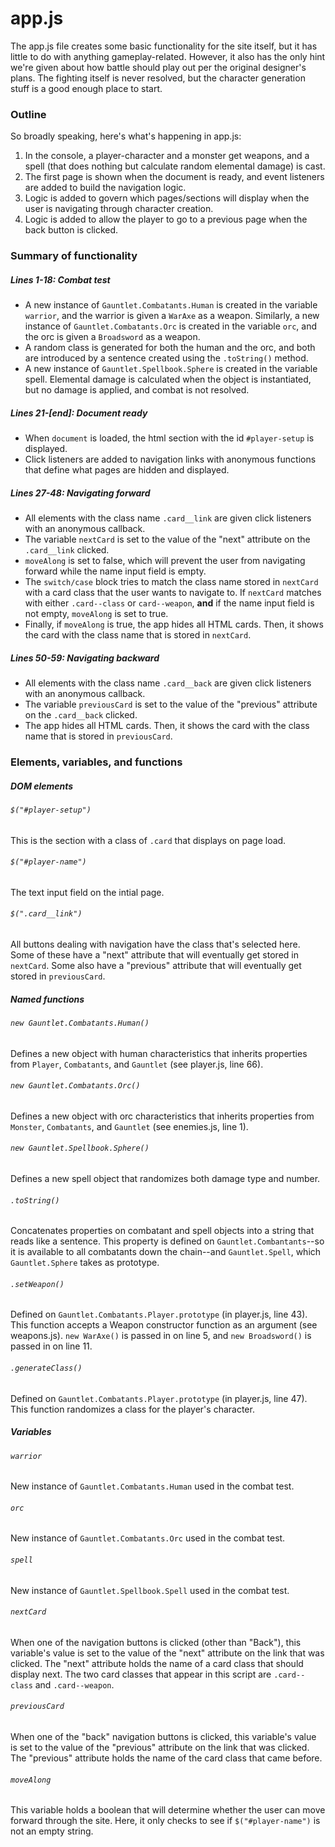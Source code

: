 # app.js

The app.js file creates some basic functionality for the site itself, but it has little to do with anything gameplay-related. However, it also has the only hint we're given about how battle should play out per the original designer's plans. The fighting itself is never resolved, but the character generation stuff is a good enough place to start.

### Outline
So broadly speaking, here's what's happening in app.js:
  1. In the console, a player-character and a monster get weapons, and a spell (that does nothing but calculate random elemental damage) is cast.
  2. The first page is shown when the document is ready, and event listeners are added to build the navigation logic.
  3. Logic is added to govern which pages/sections will display when the user is navigating through character creation.
  4. Logic is added to allow the player to go to a previous page when the back button is clicked.

### Summary of functionality
##### Lines 1-18: Combat test
  * A new instance of `Gauntlet.Combatants.Human` is created in the variable `warrior`, and the warrior is given a `WarAxe` as a weapon. Similarly, a new instance of `Gauntlet.Combatants.Orc` is created in the variable `orc`, and the orc is given a `Broadsword` as a weapon.
  * A random class is generated for both the human and the orc, and both are introduced by a sentence created using the `.toString()` method.
  * A new instance of `Gauntlet.Spellbook.Sphere` is created in the variable spell. Elemental damage is calculated when the object is instantiated, but no damage is applied, and combat is not resolved.

##### Lines 21-[end]: Document ready
  * When `document` is loaded, the html section with the id `#player-setup` is displayed.
  * Click listeners are added to navigation links with anonymous functions that define what pages are hidden and displayed.

##### Lines 27-48: Navigating forward
  * All elements with the class name `.card__link` are given click listeners with an anonymous callback.
  * The variable `nextCard` is set to the value of the "next" attribute on the `.card__link` clicked.
  * `moveAlong` is set to false, which will prevent the user from navigating forward while the name input field is empty.
  * The `switch/case` block tries to match the class name stored in `nextCard` with a card class that the user wants to navigate to. If `nextCard` matches with either `.card--class` or `card--weapon`, **and** if the name input field is not empty, `moveAlong` is set to true.
  * Finally, if `moveAlong` is true, the app hides all HTML cards. Then, it shows the card with the class name that is stored in `nextCard`.

##### Lines 50-59: Navigating backward
  * All elements with the class name `.card__back` are given click listeners with an anonymous callback.
  * The variable `previousCard` is set to the value of the "previous" attribute on the `.card__back` clicked.
  * The app hides all HTML cards. Then, it shows the card with the class name that is stored in `previousCard`.

### Elements, variables, and functions
##### DOM elements
###### `$("#player-setup")`
This is the section with a class of `.card` that displays on page load.

###### `$("#player-name")`
The text input field on the intial page.

###### `$(".card__link")`
All buttons dealing with navigation have the class that's selected here. Some of these have a "next" attribute that will eventually get stored in `nextCard`. Some also have a "previous" attribute that will eventually get stored in `previousCard`.

##### Named functions
###### `new Gauntlet.Combatants.Human()`
Defines a new object with human characteristics that inherits properties from `Player`, `Combatants`, and `Gauntlet` (see player.js, line 66).

###### `new Gauntlet.Combatants.Orc()`
Defines a new object with orc characteristics that inherits properties from `Monster`, `Combatants`, and `Gauntlet` (see enemies.js, line 1).

###### `new Gauntlet.Spellbook.Sphere()`
Defines a new spell object that randomizes both damage type and number.

###### `.toString()`
Concatenates properties on combatant and spell objects into a string that reads like a sentence. This property is defined on `Gauntlet.Combantants`--so it is available to all combatants down the chain--and `Gauntlet.Spell`, which `Gauntlet.Sphere` takes as prototype.

###### `.setWeapon()`
Defined on `Gauntlet.Combatants.Player.prototype` (in player.js, line 43). This function accepts a Weapon constructor function as an argument (see weapons.js). `new WarAxe()` is passed in on line 5, and `new Broadsword()` is passed in on line 11.

###### `.generateClass()`
Defined on `Gauntlet.Combatants.Player.prototype` (in player.js, line 47). This function randomizes a class for the player's character.

##### Variables
###### `warrior`
New instance of `Gauntlet.Combatants.Human` used in the combat test.

###### `orc`
New instance of `Gauntlet.Combatants.Orc` used in the combat test.

###### `spell`
New instance of `Gauntlet.Spellbook.Spell` used in the combat test.

###### `nextCard`
When one of the navigation buttons is clicked (other than "Back"), this variable's value is set to the value of the "next" attribute on the link that was clicked. The "next" attribute holds the name of a card class that should display next. The two card classes that appear in this script are `.card--class` and `.card--weapon`.

###### `previousCard`
When one of the "back" navigation buttons is clicked, this variable's value is set to the value of the "previous" attribute on the link that was clicked. The "previous" attribute holds the name of the card class that came before.

###### `moveAlong`
This variable holds a boolean that will determine whether the user can move forward through the site. Here, it only checks to see if `$("#player-name")` is not an empty string.

